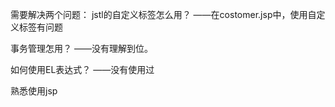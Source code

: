 需要解决两个问题：
jstl的自定义标签怎么用？
——在costomer.jsp中，使用自定义标签有问题

事务管理怎用？
——没有理解到位。

如何使用EL表达式？
——没有使用过

熟悉使用jsp